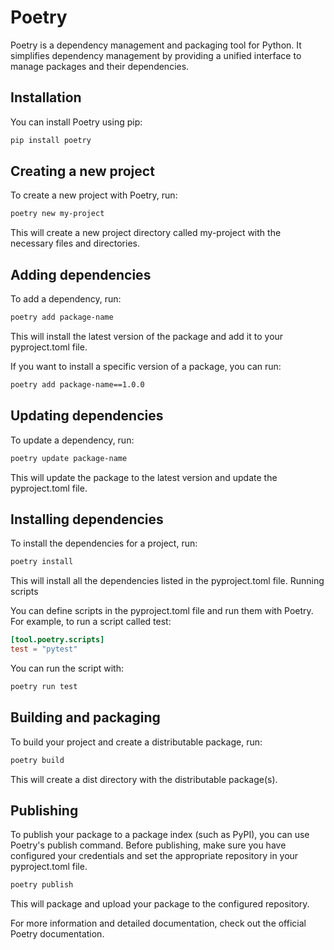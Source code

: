 # Poetry

Poetry is a dependency management and packaging tool for Python. It simplifies dependency management by providing a unified interface to manage packages and their dependencies.

## Installation

You can install Poetry using pip:

```txt
pip install poetry
```

## Creating a new project

To create a new project with Poetry, run:

```txt
poetry new my-project
```

This will create a new project directory called my-project with the necessary files and directories.

## Adding dependencies

To add a dependency, run:

```txt
poetry add package-name
```

This will install the latest version of the package and add it to your pyproject.toml file.

If you want to install a specific version of a package, you can run:

```txt
poetry add package-name==1.0.0
```

## Updating dependencies

To update a dependency, run:

```txt
poetry update package-name
```

This will update the package to the latest version and update the pyproject.toml file.

## Installing dependencies

To install the dependencies for a project, run:

```txt
poetry install
```

This will install all the dependencies listed in the pyproject.toml file.
Running scripts

You can define scripts in the pyproject.toml file and run them with Poetry. For example, to run a script called test:

```toml
[tool.poetry.scripts]
test = "pytest"
```

You can run the script with:

```txt
poetry run test
```

## Building and packaging

To build your project and create a distributable package, run:

```txt
poetry build
```

This will create a dist directory with the distributable package(s).

## Publishing

To publish your package to a package index (such as PyPI), you can use Poetry's publish command. Before publishing, make sure you have configured your credentials and set the appropriate repository in your pyproject.toml file.

```txt
poetry publish
```

This will package and upload your package to the configured repository.

For more information and detailed documentation, check out the official Poetry documentation.
